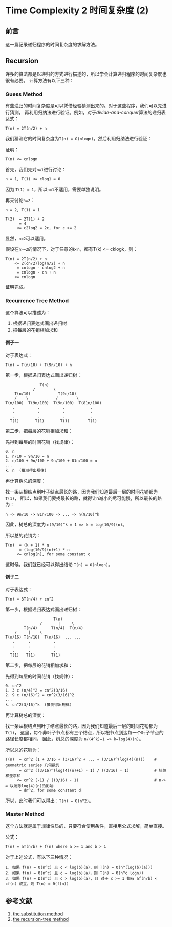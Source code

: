 # Time Complexity 2  时间复杂度 (2)

## 前言
这一篇记录递归程序的时间复杂度的求解方法。

## Recursion
许多的算法都是以递归的方式进行描述的，所以学会计算递归程序的时间复杂度也很有必要。
计算方法有以下三种：

### Guess Method
有些递归的时间复杂度是可以凭借经验猜测出来的。对于这些程序，我们可以先进行猜测，
再利用归纳法进行验证。例如，对于*divide-and-conquer*算法的递归表达式：
```
T(n) = 2T(n/2) + n
```

我们猜测它的时间复杂度为`T(n) = O(nlogn)`。然后利用归纳法进行验证：

证明：
```
T(n) <= cnlogn
```

首先，我们先对`n=1`进行讨论：
```
n = 1, T(1) <= clog1 = 0
```
因为 `T(1) = 1`，所以`n=1`不适用，需要单独说明。

再来讨论`n=2`：
```
n = 2, T(1) = 1

T(2)  = 2T(1) + 2
      = 4
     <= c2log2 = 2c, for c >= 2
```
显然，`n=2`可以适用。

假设在`n>=2`的情况下，对于任意的`k<n`，都有T(k) <= cklogk，则：
```
T(n) = 2T(n/2) + n
    <= 2(cn/2)log(n/2) + n
     = cnlogn - cnlog2 + n
     = cnlogn - cn + n
    <= cnlogn
```
证明完成。

### Recurrence Tree Method
这个算法可以描述为：

1. 根据递归表达式画出递归树
2. 把每层的花销相加求和

#### 例子一
对于表达式：
```
T(n) = T(n/10) + T(9n/10) + n
```

第一步，根据递归表达式画出递归树：
```
               T(n)
            /        \
    T(n/10)            T(9n/10)
    /    \            /        \
T(n/100)  T(9n/100)  T(9n/100)  T(81n/100)
   .          .          .           .
   .          .          .           .
   .          .          .           .
  T(1)       T(1)       T(1)        T(1)
```

第二步，把每层的花销相加求和：

先得到每层的时间花销（找规律）：
```
0. n
1. n/10 + 9n/10 = n
2. n/100 + 9n/100 + 9n/100 + 81n/100 = n
...
k. n  (推测得出规律)
```

再计算树总的深度：

找一条从根结点到叶子结点最长的路，因为我们知道最后一层的时间花销都为`T(1)`，
所以，如果我们要找最长的路，就得让n减小的尽可能慢，所以最长的路为：
```
n -> 9n/10 -> 81n/100 -> ... -> n(9/10)^k
```
因此，树总的深度为 `n(9/10)^k = 1 => k = log(10/9)(n)`。

所以总的花销为：
```
T(n)  = (k + 1) * n
      = (log(10/9)(n)+1) * n
     <= cnlog(n), for some constant c
```

这时候，我们就已经可以得出结论 `T(n) = O(nlogn)`。

#### 例子二
对于表达式：
```
T(n) = 3T(n/4) + cn^2
```

第一步，根据递归表达式画出递归树：
```
                     T(n)
               /       |     \
        T(n/4)      T(n/4)  T(n/4)
    /     |    \ 
T(n/16) T(n/16)  T(n/16)  ... ... 
   .      .          .
   .      .          .
   .      .          .
  T(1)   T(1)       T(1)
```

第二步，把每层的花销相加求和：

先得到每层的时间花销（找规律）：
```
0. cn^2
1. 3 c (n/4)^2 = cn^2(3/16)
2. 9 c (n/16)^2 = cn^2(3/16)^2
...
k. cn^2(3/16)^k  (推测得出规律)
```

再计算树总的深度：

找一条从根结点到叶子结点最长的路，因为我们知道最后一层的时间花销都为`T(1)`，
这里，每个非叶子节点都有三个结点，所以根节点到达每一个叶子节点的路径长度都相同，
因此，树总的深度为 `n/(4^k)=1 => k=log(4)(n)`。


所以总的花销为：
```
T(n)  = cn^2 (1 + 3/16 + (3/16)^2 + ... + (3/16)^(log(4)(n)))    # geometric series 几何数列
      = cn^2 ((3/16)^(log(4)(n)+1) - 1) / ((3/16) - 1)           # 错位相差求和
     <= cn^2 (-1) / ((3/16) - 1)                                 # n-> ∞ 以消除log(4)(n)的影响
      = dn^2, for some constant d
```

所以，此时我们可以得出：`T(n) = O(n^2)`。


### Master Method
这个方法就是属于规律性质的，只要符合使用条件，直接用公式求解，简单直接。

公式：
```
T(n) = aT(n/b) + f(n) where a >= 1 and b > 1
```

对于上述公式，有以下三种情况：
```
1. 如果 f(n) = O(n^c) 且 c < log(b)(a)，则 T(n) = Θ(n^(log(b)(a)))
2. 如果 f(n) = Θ(n^c) 且 c = log(b)(a)，则 T(n) = Θ(n^c logn))
3. 如果 f(n) = Ω(n^c) 且 c > log(b)(a), 且 对于 c >= 1 都有 af(n/b) < cf(n) 成立，则 T(n) = Θ(f(n))
```


## 参考文献
1. [the substitution method](http://homepages.math.uic.edu/~jan/mcs360f10/substitution_method.pdf)
2. [the recursion-tree method](http://homepages.math.uic.edu/~jan/mcs360f10/recursion_tree_method.pdf)
